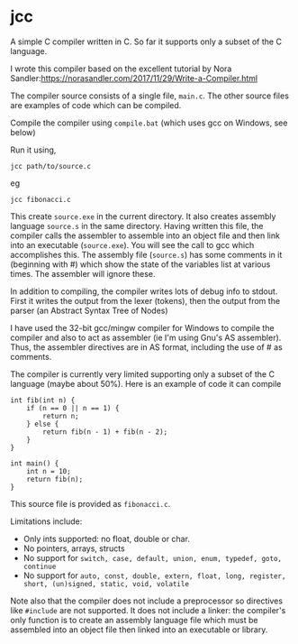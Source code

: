 # jcc
A simple C compiler written in C. So far it supports only a subset of the C language.

I wrote this compiler based on the excellent tutorial by Nora Sandler:https://norasandler.com/2017/11/29/Write-a-Compiler.html

The compiler source consists of a single file, `main.c`. The other source files are examples of code which can be compiled. 

Compile the compiler using `compile.bat` (which uses gcc on Windows, see below)

Run it using,

```
jcc path/to/source.c
```
eg

```
jcc fibonacci.c
```

This create `source.exe` in the current directory. It also creates assembly language `source.s` in the same directory. Having written this file, the compiler calls the assembler to assemble into an object file and then link into an executable (`source.exe`). You will see the call to gcc which accomplishes this. The assembly file (`source.s`) has some comments in it (beginning with #) which show the state of the variables list at various times. The assembler will ignore these.

In addition to compiling, the compiler writes lots of debug info to stdout. First it writes the output from the lexer (tokens), then the output from the parser (an Abstract Syntax Tree of Nodes)

I have used the 32-bit gcc/mingw compiler for Windows to compile the compiler and also to act as assembler (ie I'm using Gnu's AS assembler). Thus, the assembler directives are in AS format, including the use of # as comments.

The compiler is currently very limited supporting only a subset of the C language (maybe about 50%). Here is an example of code it can compile

```
int fib(int n) {
    if (n == 0 || n == 1) {
        return n;
    } else {
        return fib(n - 1) + fib(n - 2);
    }
}

int main() {
    int n = 10;
    return fib(n);
}
```

This source file is provided as `fibonacci.c`.

Limitations include:
* Only ints supported: no float, double or char.
* No pointers, arrays, structs
* No support for `switch, case, default, union, enum, typedef, goto, continue`
* No support for `auto, const, double, extern, float, long, register, short, (un)signed, static, void, volatile`

Note also that the compiler does not include a preprocessor so directives like `#include` are not supported. It does not include a linker: the compiler's only function is to create an assembly language file which must be assembled into an object file then linked into an executable or library.

